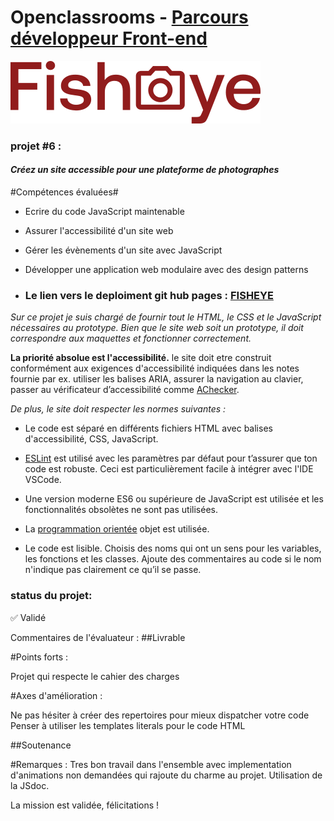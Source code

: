 # Openclassrooms - [Parcours développeur Front-end](https://openclassrooms.com/fr/paths/314-developpeur-front-end#path-tabs)

![Logo de Fisheye](/sources/logo/logo.svg)

### projet #6 :

#### _Créez un site accessible pour une plateforme de photographes_


#Compétences évaluées#

- Ecrire du code JavaScript maintenable

- Assurer l'accessibilité d'un site web

- Gérer les évènements d'un site avec JavaScript

- Développer une application web modulaire avec des design patterns
- ### Le lien vers le deploiment git hub pages : [FISHEYE](https://stoyann-open-classrooms.github.io/-StoyannVelten_6_15062021/)

_Sur ce projet je suis chargé de fournir tout le HTML, le CSS et le JavaScript nécessaires au prototype. Bien que le site web soit un prototype, il doit correspondre aux maquettes et fonctionner correctement._

**La priorité absolue est l'accessibilité.**
le site doit etre construit conformément aux exigences d'accessibilité indiquées dans les notes fournie par ex. utiliser les balises ARIA, assurer la navigation au clavier, passer au vérificateur d’accessibilité comme [AChecker](https://achecker.ca/).

_De plus, le site doit respecter les normes suivantes :_

- Le code est séparé en différents fichiers HTML avec balises d'accessibilité, CSS, JavaScript.

- [ESLint](https://achecker.ca/) est utilisé avec les paramètres par défaut pour t’assurer que ton code est robuste. Ceci est particulièrement facile à intégrer avec l'IDE VSCode.

- Une version moderne ES6 ou supérieure de JavaScript est utilisée et les fonctionnalités obsolètes ne sont pas utilisées.

- La [programmation orientée](http://bliaudet.free.fr/IMG/pdf/DPTLP.pdf) objet est utilisée.

- Le code est lisible. Choisis des noms qui ont un sens pour les variables, les fonctions et les classes. Ajoute des commentaires au code si le nom n'indique pas clairement ce qu’il se passe.



### status du projet:


✅ Validé

Commentaires de l'évaluateur  :
##Livrable

#Points forts :

Projet qui respecte le cahier des charges
 

#Axes d'amélioration :

Ne pas hésiter à créer des repertoires pour mieux dispatcher votre code
Penser à utiliser les templates literals pour le code HTML
 

##Soutenance

#Remarques :
Tres bon travail dans l'ensemble avec implementation d'animations non demandées qui rajoute du charme au projet. Utilisation de la JSdoc.

La mission est validée, félicitations !

